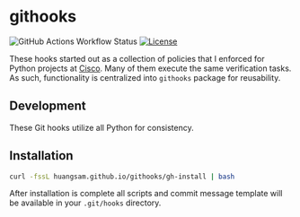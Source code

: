 # githooks

![GitHub Actions Workflow Status](https://img.shields.io/github/actions/workflow/status/huangsam/githooks/ci.yml)
[![License](https://img.shields.io/github/license/huangsam/githooks)](https://github.com/huangsam/githooks/blob/master/LICENSE)

These hooks started out as a collection of policies that I enforced for Python
projects at [Cisco](https://www.cisco.com/). Many of them execute the
same verification tasks. As such, functionality is centralized into `githooks`
package for reusability.

## Development

These Git hooks utilize all Python for consistency.

## Installation

```bash
curl -fssL huangsam.github.io/githooks/gh-install | bash
```

After installation is complete all scripts and commit message template will
be available in your `.git/hooks` directory.
